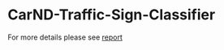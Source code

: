 # CarND-Traffic-Sign-Classifier

For more details please see [report](Project3_LeNet_Traffic_Sign_Classification.pdf)

